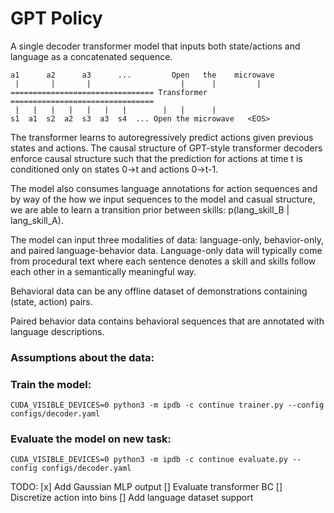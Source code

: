 # GPT Policy

A single decoder transformer model that inputs both state/actions and language as a concatenated sequence. 

```
a1      a2      a3      ...         Open   the    microwave
 |       |       |                    |      |         |
================================ Transformer ================================
 |   |   |   |   |   |   |        |   |      |
s1  a1  s2  a2  s3  a3  s4  ... Open the microwave   <EOS>
```

The transformer learns to autoregressively predict actions given previous states and actions. 
The causal structure of GPT-style transformer decoders enforce causal structure such that the prediction
for actions at time t is conditioned only on states 0->t and actions 0->t-1.

The model also consumes language annotations for action sequences and by way of the how we input
sequences to the model and casual structure, we are able to learn a transition prior between 
skills: p(lang_skill_B | lang_skill_A). 

The model can input three modalities of data: language-only, behavior-only, and paired language-behavior data.
Language-only data will typically come from procedural text where each sentence denotes a skill and 
skills follow each other in a semantically meaningful way. 

Behavioral data can be any offline dataset of demonstrations containing (state, action) pairs. 

Paired behavior data contains behavioral sequences that are annotated with language descriptions. 

### Assumptions about the data:

### Train the model: 
```
CUDA_VISIBLE_DEVICES=0 python3 -m ipdb -c continue trainer.py --config configs/decoder.yaml
```

### Evaluate the model on new task:
```
CUDA_VISIBLE_DEVICES=0 python3 -m ipdb -c continue evaluate.py --config configs/decoder.yaml
```

TODO: 
[x] Add Gaussian MLP output
[] Evaluate transformer BC
[] Discretize action into bins
[] Add language dataset support